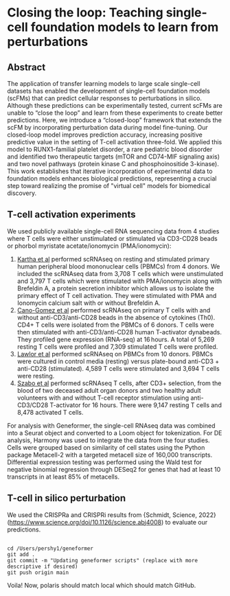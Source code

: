 # Closing the loop: Teaching single-cell foundation models to learn from perturbations

## Abstract 
The application of transfer learning models to large scale single-cell datasets has enabled the development of single-cell foundation models (scFMs) that can predict cellular responses to perturbations in silico. Although these predictions can be experimentally tested, current scFMs are unable to “close the loop” and learn from these experiments to create better predictions. Here, we introduce a “closed-loop” framework that extends the scFM by incorporating perturbation data during model fine-tuning. Our closed-loop model improves prediction accuracy, increasing positive predictive value in the setting of T-cell activation three-fold. We applied this model to RUNX1-familial platelet disorder, a rare pediatric blood disorder and identified two therapeutic targets (mTOR and CD74-MIF signaling axis) and two novel pathways (protein kinase C and phosphoinositide 3-kinase). This work establishes that iterative incorporation of experimental data to foundation models enhances biological predictions, representing a crucial step toward realizing the promise of "virtual cell" models for biomedical discovery.

## T-cell activation experiments
We used publicly available single-cell RNA sequencing data from 4 studies where T cells were either unstimulated or stimulated via CD3-CD28 beads or phorbol myristate acetate/ionomycin (PMA/ionomycin): 
1.	[Kartha et al](https://www.sciencedirect.com/science/article/pii/S2666979X22001082) performed scRNAseq on resting and stimulated primary human peripheral blood mononuclear cells (PBMCs) from 4 donors. We included the scRNAseq data from 3,708 T cells which were unstimulated and 3,797 T cells which were stimulated with PMA/ionomycin along with Brefeldin A, a protein secretion inhibitor which allows us to isolate the primary effect of T cell activation. They were stimulated with PMA and Ionomycin calcium salt with or without Brefeldin A.
2.	[Cano-Gomez et al](https://www.nature.com/articles/s41467-020-15543-y) performed scRNAseq on primary T cells with and without anti-CD3/anti-CD28 beads in the absence of cytokines (Th0). CD4+ T cells were isolated from the PBMCs of 6 donors. T cells were then stimulated with anti-CD3/anti-CD28 human T-activator dynabeads. They profiled gene expression (RNA-seq) at 16 hours. A total of 5,269 resting T cells were profiled and 7,309 stimulated T cells were profiled.
3.	[Lawlor et al](https://www.frontiersin.org/journals/immunology/articles/10.3389/fimmu.2021.636720/full) performed scRNAseq on PBMCs from 10 donors. PBMCs were cultured in control media (resting) versus plate-bound anti-CD3 + anti-CD28 (stimulated). 4,589 T cells were stimulated and 3,694 T cells were resting.
4.	[Szabo et al](https://www.nature.com/articles/s41467-019-12464-3) performed scRNAseq T cells, after CD3+ selection, from the blood of two deceased adult organ donors and two healthy adult volunteers with and without T-cell receptor stimulation using anti-CD3/CD28 T-activator for 16 hours. There were 9,147 resting T cells and 8,478 activated T cells.

For analysis with Geneformer, the single-cell RNAseq data was combined into a Seurat object and converted to a Loom object for tokenization. For DE analysis, Harmony was used to integrate the data from the four studies. Cells were grouped based on similarity of cell states using the Python package Metacell-2 with a targeted metacell size of 160,000 transcripts. Differential expression testing was performed using the Wald test for negative binomial regression through DESeq2 for genes that had at least 10 transcripts in at least 85% of metacells.

## T-cell in silico perturbation


We used the CRISPRa and CRISPRi results from {Schmidt, Science, 2022}(https://www.science.org/doi/10.1126/science.abj4008) to evaluate our predictions. 

## 
```
cd /Users/pershy1/geneformer
git add .
git commit -m "Updating geneformer scripts" (replace with more descriptive if desired)
git push origin main
```

Voila! Now, polaris should match local which should match GitHub.

